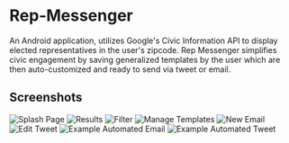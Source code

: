 # Rep-Messenger
An Android application, utilizes Google's Civic Information API to display elected representatives in the user's zipcode. Rep Messenger simplifies civic engagement by saving generalized templates by the user which are then auto-customized and ready to send via tweet or email.

Screenshots
-----------
![Splash Page](Screenshots/splash_page.png "The splash page")
![Results](Screenshots/results.png "Search results")
![Filter](Screenshots/filter.jpg "Filter")
![Manage Templates](Screenshots/manage_templates.jpg "Manage templates")
![New Email](Screenshots/new_email.jpg "New email")
![Edit Tweet](Screenshots/edit_tweet.jpg "Edit tweet")
![Example Automated Email](Screenshots/example_automated_email.jpg "Example automated email")
![Example Automated Tweet](Screenshots/example_automated_tweet.jpg "Example automated tweet")

